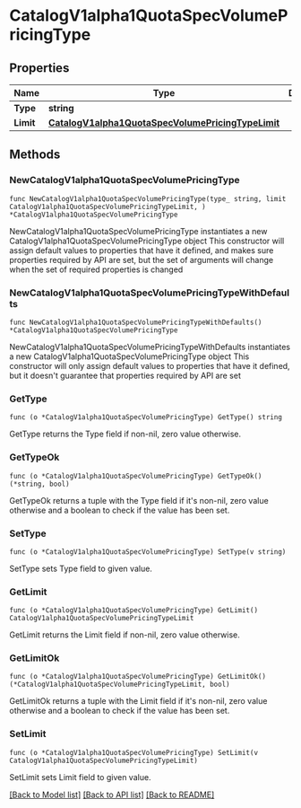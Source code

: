 # CatalogV1alpha1QuotaSpecVolumePricingType

## Properties

Name | Type | Description | Notes
------------ | ------------- | ------------- | -------------
**Type** | **string** |  | 
**Limit** | [**CatalogV1alpha1QuotaSpecVolumePricingTypeLimit**](CatalogV1alpha1QuotaSpecVolumePricingTypeLimit.md) |  | 

## Methods

### NewCatalogV1alpha1QuotaSpecVolumePricingType

`func NewCatalogV1alpha1QuotaSpecVolumePricingType(type_ string, limit CatalogV1alpha1QuotaSpecVolumePricingTypeLimit, ) *CatalogV1alpha1QuotaSpecVolumePricingType`

NewCatalogV1alpha1QuotaSpecVolumePricingType instantiates a new CatalogV1alpha1QuotaSpecVolumePricingType object
This constructor will assign default values to properties that have it defined,
and makes sure properties required by API are set, but the set of arguments
will change when the set of required properties is changed

### NewCatalogV1alpha1QuotaSpecVolumePricingTypeWithDefaults

`func NewCatalogV1alpha1QuotaSpecVolumePricingTypeWithDefaults() *CatalogV1alpha1QuotaSpecVolumePricingType`

NewCatalogV1alpha1QuotaSpecVolumePricingTypeWithDefaults instantiates a new CatalogV1alpha1QuotaSpecVolumePricingType object
This constructor will only assign default values to properties that have it defined,
but it doesn't guarantee that properties required by API are set

### GetType

`func (o *CatalogV1alpha1QuotaSpecVolumePricingType) GetType() string`

GetType returns the Type field if non-nil, zero value otherwise.

### GetTypeOk

`func (o *CatalogV1alpha1QuotaSpecVolumePricingType) GetTypeOk() (*string, bool)`

GetTypeOk returns a tuple with the Type field if it's non-nil, zero value otherwise
and a boolean to check if the value has been set.

### SetType

`func (o *CatalogV1alpha1QuotaSpecVolumePricingType) SetType(v string)`

SetType sets Type field to given value.


### GetLimit

`func (o *CatalogV1alpha1QuotaSpecVolumePricingType) GetLimit() CatalogV1alpha1QuotaSpecVolumePricingTypeLimit`

GetLimit returns the Limit field if non-nil, zero value otherwise.

### GetLimitOk

`func (o *CatalogV1alpha1QuotaSpecVolumePricingType) GetLimitOk() (*CatalogV1alpha1QuotaSpecVolumePricingTypeLimit, bool)`

GetLimitOk returns a tuple with the Limit field if it's non-nil, zero value otherwise
and a boolean to check if the value has been set.

### SetLimit

`func (o *CatalogV1alpha1QuotaSpecVolumePricingType) SetLimit(v CatalogV1alpha1QuotaSpecVolumePricingTypeLimit)`

SetLimit sets Limit field to given value.



[[Back to Model list]](../README.md#documentation-for-models) [[Back to API list]](../README.md#documentation-for-api-endpoints) [[Back to README]](../README.md)


